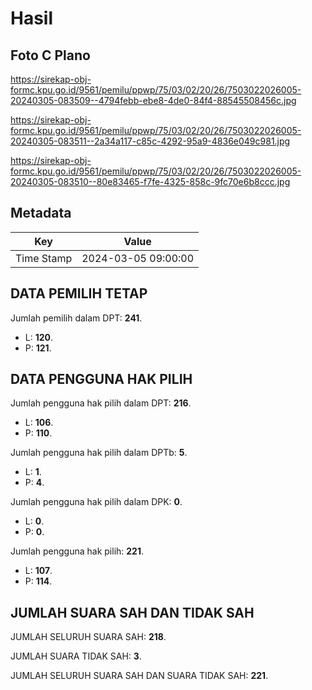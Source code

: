 # Hasil

## Foto C Plano

https://sirekap-obj-formc.kpu.go.id/9561/pemilu/ppwp/75/03/02/20/26/7503022026005-20240305-083509--4794febb-ebe8-4de0-84f4-88545508456c.jpg

https://sirekap-obj-formc.kpu.go.id/9561/pemilu/ppwp/75/03/02/20/26/7503022026005-20240305-083511--2a34a117-c85c-4292-95a9-4836e049c981.jpg

https://sirekap-obj-formc.kpu.go.id/9561/pemilu/ppwp/75/03/02/20/26/7503022026005-20240305-083510--80e83465-f7fe-4325-858c-9fc70e6b8ccc.jpg


## Metadata

| Key        | Value               |
| ---------- | ------------------- |
| Time Stamp | 2024-03-05 09:00:00 |


## DATA PEMILIH TETAP

Jumlah pemilih dalam DPT: **241**.
 * L: **120**.
 * P: **121**.

## DATA PENGGUNA HAK PILIH

Jumlah pengguna hak pilih dalam DPT: **216**.
 * L: **106**.
 * P: **110**.

Jumlah pengguna hak pilih dalam DPTb: **5**.
 * L: **1**.
 * P: **4**.

Jumlah pengguna hak pilih dalam DPK: **0**.
 * L: **0**.
 * P: **0**.

Jumlah pengguna hak pilih: **221**.
 * L: **107**.
 * P: **114**.

## JUMLAH SUARA SAH DAN TIDAK SAH

JUMLAH SELURUH SUARA SAH: **218**.

JUMLAH SUARA TIDAK SAH: **3**.

JUMLAH SELURUH SUARA SAH DAN SUARA TIDAK SAH: **221**.


